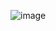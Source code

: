 ![image](https://github.com/ANASALHALABI/generate_Random_Passowrd/assets/140317626/8eaa59fd-5e39-40bb-a1b6-2eb66e9d404e)
